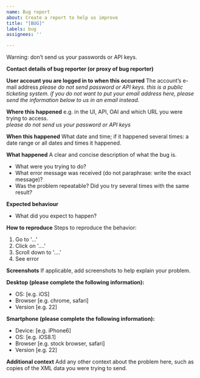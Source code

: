 ```yaml
---
name: Bug report
about: Create a report to help us improve
title: "[BUG]"
labels: bug
assignees: ''

---
```


Warning: don’t send us your passwords or API keys.

**Contact details of bug reporter (or proxy of bug reporter)** 


**User account you are logged in to when this occurred**
The account’s e-mail address
*please do not send password or API keys. this is a public ticketing system. if you do not want to put your email address here, please send the information below to us in an email instead.*


**Where this happened**
e.g. in the UI, API, OAI and which URL you were trying to access.  
*please do not send us your password or API keys*


**When this happened**
What date and time; if it happened several times: a date range or all dates and times it happened. 


**What happened**
A clear and concise description of what the bug is.  
- What were you trying to do? 
- What error message was received (do not paraphrase: write the exact message)? 
- Was the problem repeatable? Did you try several times with the same result? 


**Expected behaviour**
- What did you expect to happen? 


**How to reproduce**
Steps to reproduce the behavior:
1. Go to '...'
2. Click on '....'
3. Scroll down to '....'
4. See error


**Screenshots**
If applicable, add screenshots to help explain your problem.


**Desktop (please complete the following information):**
 - OS: [e.g. iOS]
 - Browser [e.g. chrome, safari]
 - Version [e.g. 22]


**Smartphone (please complete the following information):**
 - Device: [e.g. iPhone6]
 - OS: [e.g. iOS8.1]
 - Browser [e.g. stock browser, safari]
 - Version [e.g. 22]


**Additional context**
Add any other context about the problem here, such as copies of the XML data you were trying to send.
